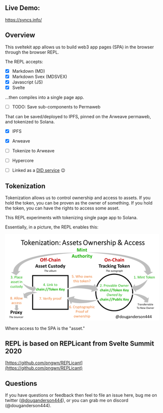 ## Live Demo:

https://syncs.info/

## Overview

This sveltekit app allows us to build web3 app pages (SPA) in the browser through the browser REPL.

The REPL accepts:

- [x] Markdown (MD)
- [x] Markdown Svex (MDSVEX)
- [x] Javascript (JS)
- [x] Svelte 

...then compiles into a single page app.

- [ ] TODO: Save sub-components to Permaweb

That can be saved/deployed to IPFS, pinned on the Arweave permaweb, and tokenized to Solana.

- [x] IPFS
- [x] Arweave
- [ ] Tokenize to Arweave 
- [ ] Hypercore 
- [ ] Linked as a [DID service](https://www.w3.org/TR/did-core/#dfn-service) 😉


## Tokenization 

Tokenization allows us to control ownership and access to assets. If you hold the token, you can be proven as the owner of something. If you hold the token, you can have the rights to access some asset.

This REPL experiments with tokenizing single page app to Solana.

Essentially, in a picture, the REPL enables this:

<img src='https://raw.githubusercontent.com/DougAnderson444/Tokenizer-Web-Repl/master/Tokenizer-process.png'>

Where access to the SPA is the "asset."

## REPL is based on REPLicant from  Svelte Summit 2020

[https://github.com/pngwn/REPLicant](https://github.com/pngwn/REPLicant)

## Questions

If you have questions or feedback then feel to file an issue here, bug me on twitter ([@douganderson444](https://twitter.com/douganderson444)), or you can grab me on discord (@douganderson444).
